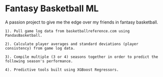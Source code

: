 # Fantasy Basketball ML

A passion project to give me the edge over my friends in fantasy basketball.

	1). Pull game log data from basketballreference.com using PandasBasketball.

	2). Calculate player averages and standard deviations (player consistency) from game log data.

	3). Compile multiple (3 or 4) seasons together in order to predict the following season's performance.

	4). Predictive tools built using XGBoost Regressors.
